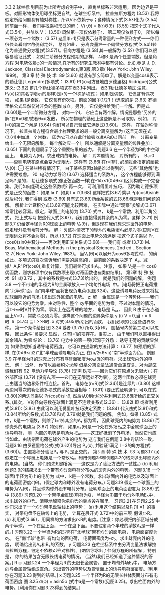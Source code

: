 3.3.2 球坐标
到目前为止所考虑的例子中， 直角坐标系非常适用， 因为边界是平板。对圆形物体使用球坐标更自然。在球坐标系中， 拉普拉斯方程为
(3.53)
我将假定所给问题具有轴对称性，所以V不依赖于φ；这种情况下式(3.53)化为
(3.54)
同前面一样， 我们寻找乘积形式的解：
V(r,θ) = R(r)Θ(θ)  (3.55)
把这个式子代入式(3.54)，并除以 V：
(3.56)
既然第一项仅依赖于r， 第二项仅依赖于θ， 所以每一项必为一个常数：
(3.57)
这里l(l+1)只是表示分离常量的一种便利方式——你们很快会看到它的便利之处。
总是如此， 分离变量把一个偏微分方程(式(3.54))转化为普通微分方程(式(3.57))。径向方程是
(3.58)
其一般解为
(3.59)
你们可以很容易验证此式； 如对二阶微分方程预期的那样， A和B 是两个任意常数。但是角方程
对电势依赖φ的一般情况,在所有的研究生教材中都有讨论。比如,参见 J. D. Jackson, Classical Electrodynamics,第3版,第3 章( New York: John Wiley, 1999)。
第3 章 特 殊 技 术  89
(3.60)
就没有那么简单了。解是以变量cosθ表示的勒让德[ Legendre]多项式：
(3.61)
 Pf(x)可方便地由罗德里格[ Rodrigue]公式定义:
(3.62)
前几个勒让德多项式在表3.1中列出。
表3.1勒让德多项式
注意， P₁(x)(如其名字暗示的那样)是x的一个l次多项式； 如果l是偶数， 它仅含有偶次项， 如果 l是奇数， 它仅含有奇次项。前面的因子(1/2'l！)选取的是
(3.63)
罗德里格公式显然仅对非负的整数l成立。另外， 它仅提供给我们一个解。但是式(3.60)是一个二阶微分方程， 对每一个l， 它应当有两个解。情况是那些“另外的解”在θ=0和/或者θ=π发散， 所以在物理的基础上这些解是不可取的。例如， 对l=0的第二个解是
(3.64)
你们可以自己验证它满足式(3.60)。
这样， 在轴对称情况下， 拉普拉斯方程符合最小物理要求的最一般分离变量解为
(这里无须在式(3.61)中加进一个常数， 因为它可以在此时被吸收进A和B。)同前一样， 分离变量给出一个无限的解集， 每个解对应一个l。所以通解是分离变量解的线性叠加：
(3.65)
下面的例题展示了这个重要结果的威力。
例题3.6
在一个半径为R的中空球面上， 电势为V₀(θ)。求出球内的电势。
解： 对本题情况， 对所有的l，  B₁=0——否则电势在原点会变为无限大。这样有
(3.66)
在r=R时, 必须拟合指定的函数 V₀(θ):
⊖ 在某些稀有情况下， 由于某些原因z轴是难以得到的， 这些“其他解”也许需要考虑。
90  电动力学导论
(3.67)
选择适当的系数A₃， 这个方程能够得到满足吗? 是的， 勒让德多项式(像正弦函数一样)在-1≤x≤1(0≤θ≤π)区间构成一个完备集。我们如何能确定这些系数呢? 再一次， 可利用傅里叶技巧， 因为勒让德多项式是正交的函数：
如果 l≠ l'  如果 l = l'(3.68)
这样把式(3.67)乘以 Pp(cosθ)sinθ然后积分, 我们得到
或者
(3.69)
具有式(3.69)所给系数的式(3.66)就是我们问题的解。
解析上计算积分式(3.69)可能比较困难， 在实际中通过“观察”求解式(3.67)常常比较容易。假定，球面上的电势为
(3.70)
式中， k是一个常数。利用半角公式， 把上式写为
把这代入式(3.67)，我们直接得到其余的A₁为零。这样
(3.71)
例题3.7
仍给定半径为R的球面上的电势 V₀(θ)，但是现在我们想求球面外的电势， 假定球外没有电荷分布。
解： 对这种情况下的球外的电势诸A₁必须为零(否则V在无限远处将不会为零)，所以
(3.72)
在球面上电势必须满足
把这个式子乘以 Pr.(cosθ)sinθ并积分——再次利用正交关系式(3.68)——我们有
或者
(3.73)
M. Boas, Mathematical Methods in the physical Sciences, 2nd ed. , Section 12.7( New York: John Wiley. 1983)。
当V₀(θ)可以展开为cosθ多项式时， 的确如此。多项式的幂次告诉我们需要的最高的l， 最前面的系数决定了  A₁。减掉/  A₁R' Pf(cosθ),重复计算， 我们最终可求出A₀。注意， 如果 V₀是一个 cosθ偶函数，则求和项中仅有偶数项出现(对奇函数也有类似结果)。
第3章 特 殊 技 术  91
式(3.72)，其中的系数是由式(3.73)给出的， 就是我们的问题的解。
例题3.8
一个不带电的半径为R的金属球放入一个均匀外电场  中。[电场将把正电荷推向“北半球”面，而“南半球”面将出现负电荷(见图3.24)。这些诱导电荷反过来将扰动球面附近的电场。]求出球外区域的电势。
z:
解： 金属球是一个等势体——我们可以设它的电势为零。由对称性，整个 xy平面的电势为零。不过对本题的情况， 当z→∞时V并不为零。事实上在远离球的地方， 电场是 E₀₂， 因此
R
由于在赤道面上V=0， 常数 C必须为零。这样这个问题的边界条件是
y
(i) V = 0,当 r = R时  lí  (3.74)
当r >>R时.
x
对式(3.65)所给出的函数， 我们必须拟合这些边界条件。
第一个条件给出
图 3.24
或者
(3.75)
所以
对r》R， 圆括号内的第二项可以忽略， 因此条件( ii)要求
显然， 仅有l=1的项存在。事实上， 由于我们可以直接得出
其余诸A₁ 为零
结论：
(3.76)
电势中的第一项(起源于外场： 诱导电荷的贡献显然为
如果你想知道诱导电荷密度， 它可以由通常的方法计算：
(3.77)
如预期的那样, 在(0≤θ≤π/2)“北”半球面诱导电荷为正, 在(π/2≤θ≤π)“南”半球面为负。
例题3.9
在半径为R 的球壳上分布有电荷面密度为σ₀(θ)的电荷。求出球壳内外的电势。
解： 当然， 你可以直接积分求解
但是分离变量法通常会更容易。对内部区域我们有
92  电动力学导论
(3.78)
(无需 B₁项——因为它们在原点为无限大)；在外部区域
(3.79)
(没有A₁项——它们在无限远处不为零)。这两个函数必须在球壳上由适当的边界条件相连接。首先， 电势在(r=R)(式(2.34))是连续的:
(3.80)
这样两边同幂次的勒让德多项式的系数应当相等：
(3.81)
(要正式证明这个, 可以在式(3.80)的两边同乘以 Pr(cosθ)sinθ, 然后从0到π积分并利用式(3.68)所给的正交关系。)其次， V的径向导数在球面上满足不连续关系式(2.36)：
(3.82)
即
或者利用式(3.81):
(3.83)
由此可以利用傅里叶技巧决定系数：
(3.84)
代入由式(3.81)和式(3.84)所给的系数,式(3.78)和式(3.79)就是我们问题的解。
例如，如果
(3.85)
式中，k是一个常数，则除了l=1外其余的A₁ 都为零，
因此球壳内的电势为
(3.86)
而球壳外的电势为
(3.87)
特别有， 如果σ₀(θ)是一个处在外场E₀之中金属球面上的诱导电荷， 则  内部的电势是电场为-E₀₂——这正好抵消了外电场， 当然它也应当如此。由诱导面电荷在球外产生的电势为
这与我们在例题 3.8中的结论一致。
习题3.16 由罗德里格公式(式(3.62))导出 P₃(x), 并验证1满足 l =3的角方程(式(3.60))。由直接积分验证P₃ 与 P₁ 是正交的。
第3 章 特 殊 技 术  93
习题3.17
(a) 假定在一个球面上电势是一个常数V₀。利用例题3.6和例题3.7的结果求出球面内外的电势。(当然， 你们预先知道答案——这仅是为了验证方法的一致性。)
(b) 利用例题3.9的结果求出一个带有均匀面电荷分布σ₀的球壳内外的电势。
习题3.18 一个球面(半径为R)上的电势为
式中， k是一个常数。求出球面内外的电势以及球面上的电荷面密度σ(θ)。(假定球内和球外没有电荷分布。)
习题3.19 假定一个球面上的电势为V₀(θ)，并且球内球外没有电荷分布。证明球面上的电荷面密度为
(3.88)
式中
(3.89)
习题3.20 一个带电金属球(电荷为Q， 半径为R)置于均匀外电场E₀中， 求出球外的电势。清楚地解释你把电势的零点设在哪里。
习题3.21 在习题2.25 中你们求出了一个均匀带电盘轴线上的电势：
(a) 利用这个结果以及P₁(1) =1  的事实， 对带电盘不在轴线上的电势， 计算在展开式(3.72)中的前三项, 假设r>R。
(b) 利用式(3.66)，用同样的方法求出r<R的电势。[注意：你必须把内部区域分成两个半球， 一个在盘上面， 一个在盘下面。不要假定两个半球的系数A₁是一样的。]
习题3.22 一个半径为R的球壳在“北半球”带有均匀的面电荷， 电荷面密度为σ₀， 在“南半球”也带  有均匀的面电荷， 电荷面密度为-σ₀。求出球壳内外的电势， 明确给出到A₆和B₆的系数。
y
习题3.23 在柱坐标系中由分离变量法求解拉普拉斯方程，假定不依赖Z(柱对称性)。[确信你求出了径向方程的所有解； 特别是， 你的结果包含无限长线电荷的情况， (当然)我们已经知道了这种情况的答案。]
R
φ
习题3.24 一个半径为R 的无限长金属管， 置于均匀外场E₀中， 电场方向与金属管轴线成直角。求出管外的电势以及管表面上的诱导电荷面密度。[利用你在习题3.23 得到的结果。]
x
习题3.25 一个半径为R的无限长柱体表面分布有电荷面密度
图 3.25
σ(φ) = asin5φ
(式中a是一个常数)(见图3.25)。求出柱面内外的电势。[利用你在习题3.23得到的结果。]
